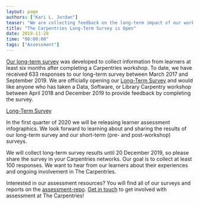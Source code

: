 ```yaml
---
layout: page
authors: ["Kari L. Jordan"]
teaser: "We are collecting feedback on the long-term impact of our workshops. We want to hear from you!"
title: "The Carpentries Long-Term Survey is Open"
date: 2019-11-28
time: "00:00:00"
tags: ["Assessment"]
---
```


[Our long-term survey](https://zenodo.org/record/1402200#.Xc780y3MxhF) was developed to collect information from learners at least six months after completing a Carpentries workshop. To date, we have received 633 responses to our long-term survey between March 2017 and September 2019. We are officially opening our [Long-Term Survey](https://www.surveymonkey.com/r/carpentrieslongtermassessment) and would like anyone who has taken a Data, Software, or Library Carpentry workshop between April 2018 and December 2019 to provide feedback by completing the survey.

[Long-Term Survey](https://www.surveymonkey.com/r/carpentrieslongtermassessment) 

In the first quarter of 2020 we will be releasing learner assessment infographics. We look forward to learning about and sharing the results of our long-term survey and our short-term (pre- and post-workshop) surveys. 

We will collect long-term survey results until 20 December 2019, so please share the survey in your Carpentries networks. Our goal is to collect at least 100 responses. We want to hear from our learners about their experiences and ongoing involvement in The Carpentries.

Interested in our assessment resources? You will find all of our surveys and reports on the [assessment-repo](https://github.com/carpentries/assessment). [Get in touch](mailto:team@carpentries.org) to get involved with assessment at The Carpentries!
